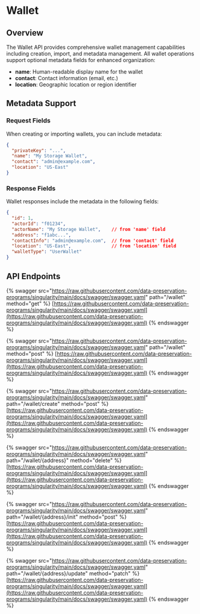 # Wallet

## Overview

The Wallet API provides comprehensive wallet management capabilities including creation, import, and metadata management. All wallet operations support optional metadata fields for enhanced organization:

- **name**: Human-readable display name for the wallet
- **contact**: Contact information (email, etc.) 
- **location**: Geographic location or region identifier

## Metadata Support

### Request Fields
When creating or importing wallets, you can include metadata:
```json
{
  "privateKey": "...",
  "name": "My Storage Wallet",
  "contact": "admin@example.com", 
  "location": "US-East"
}
```

### Response Fields
Wallet responses include the metadata in the following fields:
```json
{
  "id": 1,
  "actorId": "f01234",
  "actorName": "My Storage Wallet",    // from 'name' field
  "address": "f1abc...", 
  "contactInfo": "admin@example.com",  // from 'contact' field
  "location": "US-East",               // from 'location' field
  "walletType": "UserWallet"
}
```

## API Endpoints

{% swagger src="https://raw.githubusercontent.com/data-preservation-programs/singularity/main/docs/swagger/swagger.yaml" path="/wallet" method="get" %}
[https://raw.githubusercontent.com/data-preservation-programs/singularity/main/docs/swagger/swagger.yaml](https://raw.githubusercontent.com/data-preservation-programs/singularity/main/docs/swagger/swagger.yaml)
{% endswagger %}

{% swagger src="https://raw.githubusercontent.com/data-preservation-programs/singularity/main/docs/swagger/swagger.yaml" path="/wallet" method="post" %}
[https://raw.githubusercontent.com/data-preservation-programs/singularity/main/docs/swagger/swagger.yaml](https://raw.githubusercontent.com/data-preservation-programs/singularity/main/docs/swagger/swagger.yaml)
{% endswagger %}

{% swagger src="https://raw.githubusercontent.com/data-preservation-programs/singularity/main/docs/swagger/swagger.yaml" path="/wallet/create" method="post" %}
[https://raw.githubusercontent.com/data-preservation-programs/singularity/main/docs/swagger/swagger.yaml](https://raw.githubusercontent.com/data-preservation-programs/singularity/main/docs/swagger/swagger.yaml)
{% endswagger %}

{% swagger src="https://raw.githubusercontent.com/data-preservation-programs/singularity/main/docs/swagger/swagger.yaml" path="/wallet/{address}" method="delete" %}
[https://raw.githubusercontent.com/data-preservation-programs/singularity/main/docs/swagger/swagger.yaml](https://raw.githubusercontent.com/data-preservation-programs/singularity/main/docs/swagger/swagger.yaml)
{% endswagger %}

{% swagger src="https://raw.githubusercontent.com/data-preservation-programs/singularity/main/docs/swagger/swagger.yaml" path="/wallet/{address}/init" method="post" %}
[https://raw.githubusercontent.com/data-preservation-programs/singularity/main/docs/swagger/swagger.yaml](https://raw.githubusercontent.com/data-preservation-programs/singularity/main/docs/swagger/swagger.yaml)
{% endswagger %}

{% swagger src="https://raw.githubusercontent.com/data-preservation-programs/singularity/main/docs/swagger/swagger.yaml" path="/wallet/{address}/update" method="patch" %}
[https://raw.githubusercontent.com/data-preservation-programs/singularity/main/docs/swagger/swagger.yaml](https://raw.githubusercontent.com/data-preservation-programs/singularity/main/docs/swagger/swagger.yaml)
{% endswagger %}

